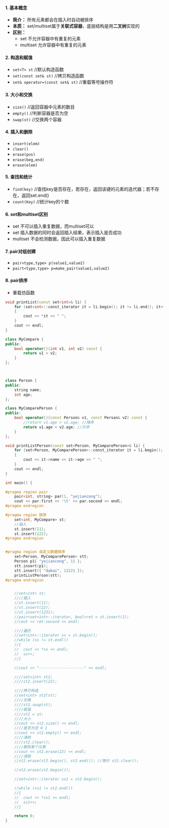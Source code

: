 <!--
 * @Author: 15868707168@163.com 15868707168@163.com
 * @Date: 2023-03-30 15:37:33
 * @LastEditors: 15868707168@163.com 15868707168@163.com
 * @LastEditTime: 2023-03-31 10:58:45
 * @FilePath: \CPlusPlusLessons\STL\容器\7.set.md
 * @Description: 这是默认设置,请设置`customMade`, 打开koroFileHeader查看配置 进行设置: https://github.com/OBKoro1/koro1FileHeader/wiki/%E9%85%8D%E7%BD%AE
-->
#### 1. 基本概念
+ **简介：** 所有元素都会在插入时自动被排序
+ **本质：** set/multiset属于**关联式容器**，底层结构是用**二叉树**实现的
+ **区别：**
  + set 不允许容器中有重复的元素
  + multiset 允许容器中有重复的元素

#### 2. 构造和赋值
+ `set<T> st`  //默认构造函数
+ `set(const set& st)` //拷贝构造函数
+ `set& operator=(const set& st)`  //重载等号操作符

#### 3. 大小和交换
+ `size()` //返回容器中元素的数目
+ `empty()` //判断容器是否为空
+ `swap(st)` //交换两个容器

#### 4. 插入和删除
+ `insert(elem)`
+ `clear()`
+ `erase(pos)`
+ `erase(beg,end)`
+ `erase(elem)`

#### 5. 查找和统计
+ `find(key)` //查找key是否存在，若存在，返回该键的元素的迭代器；若不存在，返回set.end()
+ `count(Key)` //统计key的个数

#### 6. set和multiset区别
+ set 不可以插入重复数据，而multiset可以
+ set 插入数据的同时会返回插入结果，表示插入是否成功
+ multiset 不会检测数据，因此可以插入重复数据

#### 7. pair对组创建
+ `pair<type,type> p(value1,value2)`
+ `pairt<type,type> p=make_pair(value1,value2)`

#### 8. pair排序
+ 重载仿函数


```C++
void printList(const set<int>& li) {
	for (set<int>::const_iterator it = li.begin(); it != li.end(); it++)
	{
		cout << *it << " ";
	}
	cout << endl;
}

class MyCompare {
public:
	bool operator()(int v1, int v2) const {
		return v1 > v2;
	}
};



class Person {
public:
	string name;
	int age;
};

class MyComparePerson {
public:
	bool operator()(const Person& v1, const Person& v2) const {
		//return v1.age > v2.age; //降序
		return v1.age < v2.age; //升序
	}
};

void printListPerson(const set<Person, MyComparePerson>& li) {
	for (set<Person, MyComparePerson>::const_iterator it = li.begin(); it != li.end(); it++)
	{
		cout << it->name << it->age << " ";
	}
	cout << endl;
}

int main() {

#pragma region pair
	pair<int, string> par(1, "yejiancong");
	cout << par.first << '\t' << par.second << endl;
#pragma endregion

#pragma region 排序
	set<int, MyCompare> st;
	//插入
	st.insert(11);
	st.insert(222);
#pragma endregion


#pragma region 自定义数据排序
	set<Person, MyComparePerson> stt;
	Person p1{ "yejiancong", 11 };
	stt.insert(p1);
	stt.insert({ "dabai", 12221 });
	printListPerson(stt);
#pragma endregion


	//set<int> st;
	////插入
	//st.insert(11);
	//st.insert(22);
	//st.insert(1231);
	//pair<set<int>::iterator, bool>ret = st.insert(1);
	//cout << ret.second << endl;

	////遍历
	//set<int>::iterator ss = st.begin();
	//while (ss != st.end())
	//{
	//	cout << *ss << endl;
	//	ss++;
	//}

	//cout << "--------------------" << endl;

	////set<int> st2;
	////st2.insert(22);

	////拷贝构造
	//set<int> st2(st);
	////交换
	////st2.swap(st);
	////赋值
	////st2 = st;
	////大小
	//cout << st2.size() << endl;
	////是否为空 0 1
	//cout << st2.empty() << endl;
	////清除
	////st2.clear();
	////删除某个元素
	//cout << st2.erase(22) << endl;
	////清除
	//st2.erase(st2.begin(), st2.end()); //等价 st2.clear();

	//st2.erase(st2.begin());

	//set<int>::iterator ss1 = st2.begin();

	//while (ss1 != st2.end())
	//{
	//	cout << *ss1 << endl;
	//	ss1++;
	//}

	return 0;
}


```